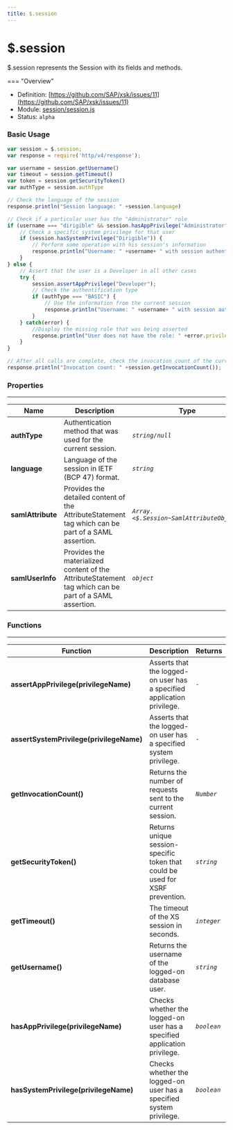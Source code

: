 ```yaml
---
title: $.session
---
```


$.session
===

$.session represents the Session with its fields and methods.

=== "Overview"
- Definition: [https://github.com/SAP/xsk/issues/11](https://github.com/SAP/xsk/issues/11)
- Module: [session/session.js](https://github.com/SAP/xsk/tree/main/modules/api/api-xsjs/src/main/resources/xsk/session/session.js)
- Status: `alpha`

### Basic Usage

```javascript
var session = $.session;
var response = require('http/v4/response');

var username = session.getUsername()
var timeout = session.getTimeout()
var token = session.getSecurityToken()
var authType = session.authType

// Check the language of the session
response.println("Session language: " +session.language)

// Check if a particular user has the "Administrator" role
if (username === "dirigible" && session.hasAppPrivilege("Administrator")) {
    // Check a specific system privilege for that user
    if (session.hasSystemPrivilege("Dirigible")) {
        // Perform some operation with his session's information
        response.println("Username: " +username+ " with session authentication type: " +authType+ " token: " +token+ " and timeout " +timeout);
    }
} else {
    // Assert that the user is a Developer in all other cases
    try {
        session.assertAppPrivilege("Developer");
        // Check the authentification type
        if (authType === "BASIC") {
            // Use the information from the current session
            response.println("Username: " +username+ " with session authentication type: " +authType+ " token: " +token+ " and timeout " +timeout);
        }
    } catch(error) {
        //Display the missing role that was being asserted
        response.println("User does not have the role: " +error.privilege)
    }
}

// After all calls are complete, check the invocation count of the current session
response.println("Invocation count: " +session.getInvocationCount());
```

### Properties

---

| Name              | Description                                                                                           | Type                                    |
|-------------------|-------------------------------------------------------------------------------------------------------|-----------------------------------------|
| **authType**      | Authentication method that was used for the current session.                                          | _`string/null`_                         |
| **language**      | Language of the session in IETF (BCP 47) format.                                                      | _`string`_                              |
| **samlAttribute** | Provides the detailed content of the AttributeStatement tag which can be part of a SAML assertion.    |_`Array.<$.Session~SamlAttributeObject>`_|
| **samlUserInfo**  | Provides the materialized content of the AttributeStatement tag which can be part of a SAML assertion.|_`object`_|   

### Functions

---

| Function                                | Description                                                                  | Returns     |
|-----------------------------------------|------------------------------------------------------------------------------|-------------|
| **assertAppPrivilege(privilegeName)**   | Asserts that the logged-on user has a specified application privilege.       | _`-`_       |
| **assertSystemPrivilege(privilegeName)**| Asserts that the logged-on user has a specified system privilege.            | _`-`_       |
| **getInvocationCount()**                | Returns the number of requests sent to the current session.                  | _`Number`_  |
| **getSecurityToken()**                  | Returns unique session-specific token that could be used for XSRF prevention.| _`string`_  |
| **getTimeout()**                        | The timeout of the XS session in seconds.                                    | _`integer`_ |
| **getUsername()**                       | Returns the username of the logged-on database user.                         | _`string`_  |
| **hasAppPrivilege(privilegeName)**      | Checks whether the logged-on user has a specified application privilege.     | _`boolean`_ |
| **hasSystemPrivilege(privilegeName)**   | Checks whether the logged-on user has a specified system privilege.          | _`boolean`_ |